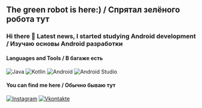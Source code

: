 ## The green robot is here:) / Спрятал зелёного робота тут
### Hi there 👋 Latest news, I started studying Android development / Изучаю основы Android разработки

#### Languages and Tools / В багаже есть
![Java](https://img.shields.io/badge/-Java-000000?style=for-the-badge&logo=java)
![Kotlin](https://img.shields.io/badge/-Kotlin-000000?style=for-the-badge&logo=kotlin)
![Android](https://img.shields.io/badge/-Android-090909?style=for-the-badge&logo=android)
![Android Studio](https://img.shields.io/badge/-Android_Studio-000000?style=for-the-badge&logo=androidstudio)

#### You can find me here / Обычно бываю тут
[![Instagram](https://img.shields.io/badge/-Instagram-000000?style=for-the-badge&logo=instagram)](https://www.instagram.com/zfrfm/)
[![Vkontakte](https://img.shields.io/badge/-VKontakte-000000?style=for-the-badge&logo=Vk)](https://vk.com/zfrfm)
